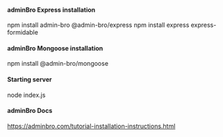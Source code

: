 #### adminBro Express installation
npm install admin-bro @admin-bro/express
npm install express express-formidable

#### adminBro Mongoose installation
npm install @admin-bro/mongoose

#### Starting server
node index.js

#### adminBro Docs
https://adminbro.com/tutorial-installation-instructions.html
